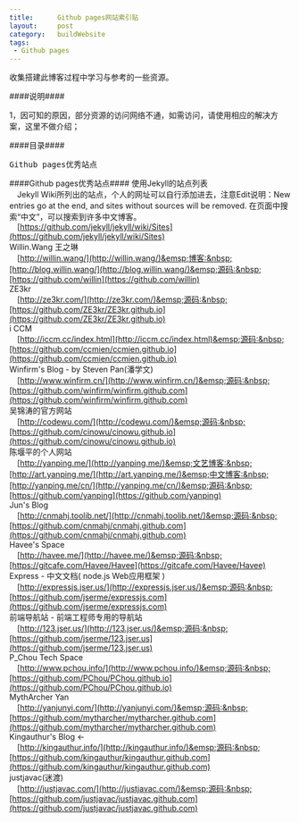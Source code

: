```yaml
--- 
title:      Github pages网站索引贴
layout:     post
category:   buildWebsite
tags: 
 - Github pages
---
```


收集搭建此博客过程中学习与参考的一些资源。

####说明####
<div class="article-description">
1，因可知的原因，部分资源的访问网络不通，如需访问，请使用相应的解决方案，这里不做介绍；
</div>

####目录####
<pre>
Github pages优秀站点
</pre>
<!-- more -->

####Github pages优秀站点####
使用Jekyll的站点列表
<br />&emsp;<span class="article-description">Jekyll Wiki所列出的站点，个人的网址可以自行添加进去，注意Edit说明：New entries go at the end, and sites without sources will be removed. 在页面中搜索“中文”，可以搜索到许多中文博客。</span>
<br />&emsp;[https://github.com/jekyll/jekyll/wiki/Sites](https://github.com/jekyll/jekyll/wiki/Sites)
<br />
Willin.Wang 王之琳
<br />&emsp;[http://willin.wang/](http://willin.wang/)&emsp;博客:&nbsp;[http://blog.willin.wang/](http://blog.willin.wang/)&emsp;源码:&nbsp;[https://github.com/willin](https://github.com/willin)
<br />
ZE3kr
<br />&emsp;[http://ze3kr.com/](http://ze3kr.com/)&emsp;源码:&nbsp;[https://github.com/ZE3kr/ZE3kr.github.io](https://github.com/ZE3kr/ZE3kr.github.io)
<br />
i CCM
<br />&emsp;[http://iccm.cc/index.html](http://iccm.cc/index.html)&emsp;源码:&nbsp;[https://github.com/ccmien/ccmien.github.io](https://github.com/ccmien/ccmien.github.io)
<br />
Winfirm's Blog - by Steven Pan(潘学文)
<br />&emsp;[http://www.winfirm.cn/](http://www.winfirm.cn/)&emsp;源码:&nbsp;[https://github.com/winfirm/winfirm.github.com](https://github.com/winfirm/winfirm.github.com)
<br />
吴锦涛的官方网站
<br />&emsp;[http://codewu.com/](http://codewu.com/)&emsp;源码:&nbsp;[https://github.com/cinowu/cinowu.github.io](https://github.com/cinowu/cinowu.github.io)
<br />
陈堰平的个人网站
<br />&emsp;[http://yanping.me/](http://yanping.me/)&emsp;文艺博客:&nbsp;[http://art.yanping.me/](http://art.yanping.me/)&emsp;中文博客:&nbsp;[http://yanping.me/cn/](http://yanping.me/cn/)&emsp;源码:&nbsp;[https://github.com/yanping](https://github.com/yanping)
<br />
Jun's Blog
<br />&emsp;[http://cnmahj.toolib.net/](http://cnmahj.toolib.net/)&emsp;源码:&nbsp;[https://github.com/cnmahj/cnmahj.github.com](https://github.com/cnmahj/cnmahj.github.com)
<br />
Havee's Space
<br />&emsp;[http://havee.me/](http://havee.me/)&emsp;源码:&nbsp;[https://gitcafe.com/Havee/Havee](https://gitcafe.com/Havee/Havee)
<br />
Express - 中文文档( node.js Web应用框架 )
<br />&emsp;[http://expressjs.jser.us/](http://expressjs.jser.us/)&emsp;源码:&nbsp;[https://github.com/jserme/expressjs.com](https://github.com/jserme/expressjs.com)
<br />
前端导航站 - 前端工程师专用的导航站
<br />&emsp;[http://123.jser.us/](http://123.jser.us/)&emsp;源码:&nbsp;[https://github.com/jserme/123.jser.us](https://github.com/jserme/123.jser.us)
<br />
P_Chou Tech Space
<br />&emsp;[http://www.pchou.info/](http://www.pchou.info/)&emsp;源码:&nbsp;[https://github.com/PChou/PChou.github.io](https://github.com/PChou/PChou.github.io)
<br />
MythArcher Yan
<br />&emsp;[http://yanjunyi.com/](http://yanjunyi.com/)&emsp;源码:&nbsp;[https://github.com/mytharcher/mytharcher.github.com](https://github.com/mytharcher/mytharcher.github.com)
<br />
Kingauthur's Blog ←
<br />&emsp;[http://kingauthur.info/](http://kingauthur.info/)&emsp;源码:&nbsp;[https://github.com/kingauthur/kingauthur.github.com](https://github.com/kingauthur/kingauthur.github.com)
<br />
justjavac(迷渡)
<br />&emsp;[http://justjavac.com/](http://justjavac.com/)&emsp;源码:&nbsp;[https://github.com/justjavac/justjavac.github.com](https://github.com/justjavac/justjavac.github.com)